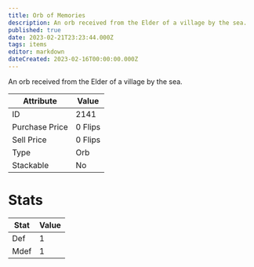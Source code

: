 ```yaml
---
title: Orb of Memories
description: An orb received from the Elder of a village by the sea.
published: true
date: 2023-02-21T23:23:44.000Z
tags: items
editor: markdown
dateCreated: 2023-02-16T00:00:00.000Z
---
```


An orb received from the Elder of a village by the sea.

|Attribute|Value|
|-|-|
|ID|2141|
|Purchase Price|0 Flips|
|Sell Price|0 Flips|
|Type|Orb|
|Stackable|No|

# Stats
|Stat|Value|
|-|-|
|Def|1|
|Mdef|1|
